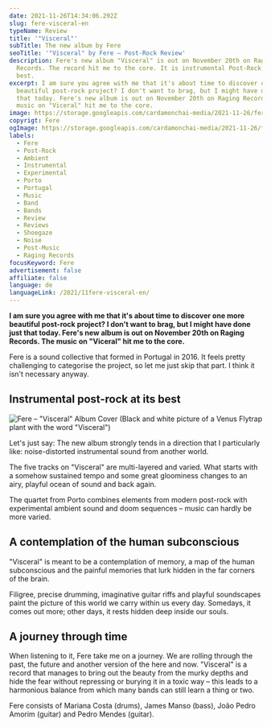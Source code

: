 ```yaml
---
date: 2021-11-26T14:34:06.292Z
slug: fere-visceral-en
typeName: Review
title: '"Visceral"'
subTitle: The new album by Fere
seoTitle: '"Visceral" by Fere – Post-Rock Review'
description: Fere's new album "Visceral" is out on November 20th on Raging
  Records. The record hit me to the core. It is instrumental Post-Rock at its
  best.
excerpt: I am sure you agree with me that it's about time to discover one more
  beautiful post-rock project? I don't want to brag, but I might have done just
  that today. Fere's new album is out on November 20th on Raging Records. The
  music on "Viceral" hit me to the core.
image: https://storage.googleapis.com/cardamonchai-media/2021-11-26/fere-visceral-header-jpg-imagine-080808_000000_1024_768/640.webp
copyrigt: Fere
ogImage: https://storage.googleapis.com/cardamonchai-media/2021-11-26/fere-visceral-fb-png-imagine-080808_1a1a1a_1200_628/640.webp
labels:
  - Fere
  - Post-Rock
  - Ambient
  - Instrumental
  - Experimental
  - Porto
  - Portugal
  - Music
  - Band
  - Bands
  - Review
  - Reviews
  - Shoegaze
  - Noise
  - Post-Music
  - Raging Records
focusKeyword: Fere
advertisement: false
affiliate: false
language: de
languageLink: /2021/11fere-visceral-en/
---
```

**I am sure you agree with me that it's about time to discover one more beautiful post-rock project? I don't want to brag, but I might have done just that today. Fere's new album is out on November 20th on Raging Records. The music on "Viceral" hit me to the core.**

Fere is a sound collective that formed in Portugal in 2016. It feels pretty challenging to categorise the project, so let me just skip that part. I think it isn't necessary anyway.

## Instrumental post-rock at its best

![Fere – "Visceral" Album Cover (Black and white picture of a Venus Flytrap plant with the word "Visceral")](https://storage.googleapis.com/cardamonchai-media/2021-11-26/fere-visceral-jpeg-imagine-080808_202020_425_425/640.webp "Fere – \"Visceral\"")

Let's just say: The new album strongly tends in a direction that I particularly like: noise-distorted instrumental sound from another world.

The five tracks on "Visceral" are multi-layered and varied. What starts with a somehow sustained tempo and some great gloominess changes to an airy, playful ocean of sound and back again.

The quartet from Porto combines elements from modern post-rock with experimental ambient sound and doom sequences – music can hardly be more varied.

## A contemplation of the human subconscious

"Visceral" is meant to be a contemplation of memory, a map of the human subconscious and the painful memories that lurk hidden in the far corners of the brain.

Filigree, precise drumming, imaginative guitar riffs and playful soundscapes paint the picture of this world we carry within us every day. Somedays, it comes out more; other days, it rests hidden deep inside our souls.

## A journey through time

When listening to it, Fere take me on a journey. We are rolling through the past, the future and another version of the here and now. "Visceral" is a record that manages to bring out the beauty from the murky depths and hide the fear without repressing or burying it in a toxic way – this leads to a harmonious balance from which many bands can still learn a thing or two.

Fere consists of Mariana Costa (drums), James Manso (bass), João Pedro Amorim (guitar) and Pedro Mendes (guitar).
